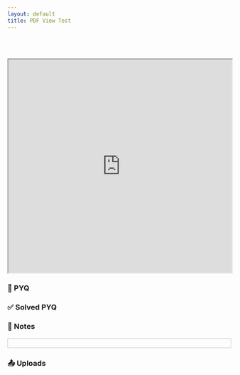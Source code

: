 ```yaml
---
layout: default
title: PDF View Test
---
```


<!-- ✅ External CSS -->
<link rel="stylesheet" href="../../../assets/css/breadcrumb.css">
<link rel="stylesheet" href="../../../assets/css/content.css">

<!-- ✅ Breadcrumb -->
<div id="breadcrumb-container">
  <nav id="breadcrumb"></nav>
</div>

<br><br>
<iframe src="https://drive.google.com/file/d/1-FQOq6kP_GUpnG7gcaXr6IAmA4jv1sOT/preview" width="100%" height="480" allow="autoplay"></iframe>

<!-- ✅ Category Buttons -->
<div class="category-buttons" id="initialButtons"></div>
<div class="header-bar" id="headerBar"></div>

<!-- ✅ Content Sections -->
<div id="contentArea">
  <div id="pyq" class="content-section"><h3>📄 PYQ</h3><div class="pdf-grid" id="pyqGrid"></div></div>
  <div id="solved_pyq" class="content-section"><h3>✅ Solved PYQ</h3><div class="pdf-grid" id="solved_pyqGrid"></div></div>
  <div id="notes" class="content-section"><h3>📝 Notes</h3><div class="pdf-grid" id="notesGrid">
    <!-- 👇 PDF will render here -->
    <div id="pdf-container" style="border: 1px solid #ccc; padding: 10px;"></div>
  </div></div>
  <div id="uploads" class="content-section"><h3>📤 Uploads</h3><div class="pdf-grid" id="uploadsGrid"></div></div>
</div>

<!-- ✅ PDF.js Library -->
<script src="../../../assets/pdfjs/pdf.js"></script>

<script>
  // 📁 Replace with actual path of your PDF file
  const pdfURL = "../../../assets/pdfs/sample.pdf"; // Make sure this file exists

  const container = document.getElementById("pdf-container");

  // Set worker path
  pdfjsLib.GlobalWorkerOptions.workerSrc = "../../../assets/pdfjs/pdf.worker.js";

  const loadingTask = pdfjsLib.getDocument(pdfURL);
  loadingTask.promise.then(function (pdf) {
    for (let i = 1; i <= pdf.numPages; i++) {
      pdf.getPage(i).then(function (page) {
        const viewport = page.getViewport({ scale: 1.5 });
        const canvas = document.createElement("canvas");
        const context = canvas.getContext("2d");
        canvas.width = viewport.width;
        canvas.height = viewport.height;

        const renderContext = {
          canvasContext: context,
          viewport: viewport,
        };
        page.render(renderContext);
        container.appendChild(canvas);
      });
    }
  });
</script>

<!-- ✅ External JS -->
<script src="../../../assets/js/breadcrumb.js"></script>
<script src="../../../assets/js/category-loader.js"></script>

